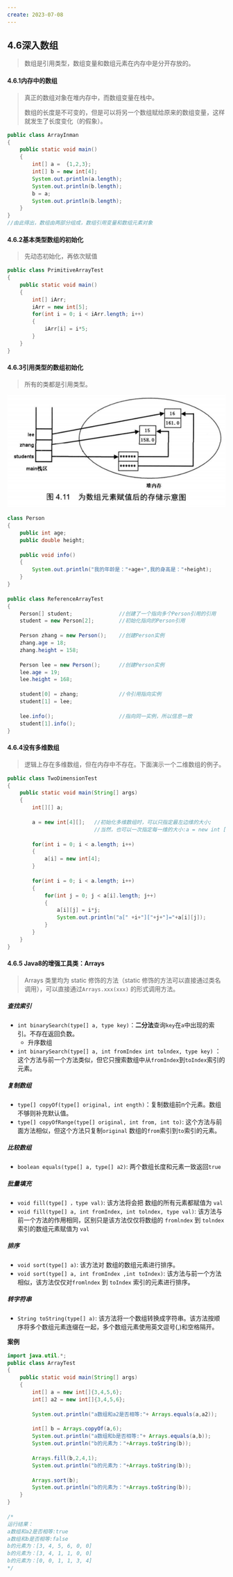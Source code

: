 ```yaml
---
create: 2023-07-08
---
```

## 4.6深入数组

> 数组是引用类型，数组变量和数组元素在内存中是分开存放的。

#### 4.6.1内存中的数组

> 真正的数组对象在堆内存中，而数组变量在栈中。
>
> 数组的长度是不可变的，但是可以将另一个数组赋给原来的数组变量，这样就发生了长度变化（的假象）。

```java
public class ArrayInman
{
    public static void main()
    {
        int[] a =  {1,2,3};
        int[] b = new int[4];
        System.out.println(a.length);
        System.out.println(b.length);
        b = a;
        System.out.println(b.length);
    }
}
//由此得出，数组由两部分组成，数组引用变量和数组元素对象
```

#### 4.6.2基本类型数组的初始化

> 先动态初始化，再依次赋值

```java
public class PrimitiveArrayTest
{
    public static void main()
    {
        int[] iArr;
        iArr = new int[5];
        for(int i = 0; i < iArr.length; i++)
        {
            iArr[i] = i*5;
        }
    }
}
```

####  4.6.3引用类型的数组初始化

> 所有的类都是引用类型。

![](picture/引用数组内存.png)

```java
class Person
{
    public int age;
    public double height;
    
    public void info()
    {
        System.out.println("我的年龄是："+age+",我的身高是："+height);
    }
}

public class ReferenceArrayTest
{
    Person[] student;				//创建了一个指向多个Person引用的引用
    student = new Person[2];		//初始化指向的Person引用
    
    Person zhang = new Person();	//创建Person实例
    zhang.age = 18;
    zhang.height = 158;
    
    Person lee = new Person();		//创建Person实例
    lee.age = 19;
    lee.height = 168;
    
    student[0] = zhang;				//令引用指向实例
    student[1] = lee;
    
    lee.info();						//指向同一实例，所以信息一致
    student[1].info();
}
```

#### 4.6.4没有多维数组

> 逻辑上存在多维数组，但在内存中不存在。下面演示一个二维数组的例子。

```java
public class TwoDimensionTest
{
    public static void main(String[] args)
    {
        int[][] a;
        
        a = new int[4][];	//初始化多维数组时，可以只指定最左边维的大小;
        					//当然，也可以一次指定每一维的大小:a = new int [4][4];
        
        for(int i = 0; i < a.length; i++)
        {
            a[i] = new int[4];
        }
        
        for(int i = 0; i < a.length; i++)
        {
            for(int j = 0; j < a[i].length; j++)
            {
                a[i][j] = i*j;
                System.out.println("a[" +i+"]["+j+"]="+a[i][j]);
            }
        }
    }
}
```

#### 4.6.5 Java8的增强工具类：Arrays

> Arrays 类里均为 static 修饰的方法（static 修饰的方法可以直接通过类名调用），可以直接通过`Arrays.xxx(xxx)` 的形式调用方法。

##### 查找索引

* `int binarySearch(type[] a, type key)`：**二分法**查询`key`在`a`中出现的索引。不存在返回负数。
	* 升序数组
*  `int binarySearch(type[] a, int fromIndex int tolndex, type key)` ：这个方法与前一个方法类似，但它只搜索数组中从`fromIndex`到`toIndex`索引的元素。

##### 复制数组

*  `type[] copyOf(type[] original, int ength)`：复制数组前n个元素。数组不够则补充默认值。
*  `type[] copyOfRange(type[] original, int from, int to)`: 这个方法与前面方法相似，但这个方法只复制`original` 数组的`from`索引到`to`索引的元素。

##### 比较数组

*  `boolean equals(type[] a, type[] a2)`: 两个数组长度和元素一致返回`true`

##### 批量填充

*  `void fill(type[] ，type val)`: 该方法将会把 数组的所有元素都赋值为 `val`
*  `void fill(type[] a, int fromIndex, int tolndex, type val)`: 该方法与前一个方法的作用相同，区别只是该方法仅仅将数组的 `fromlndex` 到 `tolndex` 索引的数组元素赋值为 `val`

##### 排序

*  `void sort(type[] a)`: 该方法对 数组的数组元素进行排序。
* `void sort(type[] a, int fromIndex ,int toIndex)`: 该方法与前一个方法相似，该方法仅仅对`fromlndex` 到 `toIndex` 索引的元素进行排序。

##### 转字符串

*  `String toString(type[] a)`: 该方法将一个数组转换成字符串。该方法按顺序将多个数组元素连缀在一起，多个数组元素使用英文逗号(,)和空格隔开。

**案例**

```java
import java.util.*;
public class ArrayTest
{
    public static void main(String[] args)
    {
        int[] a = new int[]{3,4,5,6};
        int[] a2 = new int[]{3,4,5,6};
        
        System.out.println("a数组和a2是否相等:"+ Arrays.equals(a,a2));
        
        int[] b = Arrays.copyOf(a,6);
        System.out.println("a数组和b是否相等:"+ Arrays.equals(a,b));
        System.out.println("b的元素为："+Arrays.toString(b));
        
        Arrays.fill(b,2,4,1);
        System.out.println("b的元素为："+Arrays.toString(b));
        
        Arrays.sort(b);
        System.out.println("b的元素为："+Arrays.toString(b));
    }
}

/*
运行结果：
a数组和a2是否相等:true
a数组和b是否相等:false
b的元素为：[3, 4, 5, 6, 0, 0]
b的元素为：[3, 4, 1, 1, 0, 0]
b的元素为：[0, 0, 1, 1, 3, 4]
*/
```

